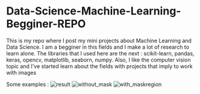 # Data-Science-Machine-Learning-Begginer-REPO

This is my repo where I post my mini projects about Machine Learning and Data Science. I am a begginer in this fields and I make a lot of research to learn alone.
The libraries that I used here are the next : scikit-learn, pandas, keras, opencv, matplotlib, seaborn, numpy.
Also, I like the computer vision topic and I've started learn about the fields with projects that imply to work with images

Some examples : 
![result](https://user-images.githubusercontent.com/33568908/126066277-97e8f20b-bb75-448e-8eb7-77a5e2c3ba93.jpeg)
![without_mask](https://user-images.githubusercontent.com/33568908/126066285-d48d63f3-5488-428f-b300-6c287a543a1d.png)
![with_maskregion](https://user-images.githubusercontent.com/33568908/126066290-7d9c51d8-f312-4c78-a01a-c5351bd35d2f.png)

